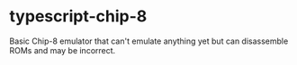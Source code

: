 # typescript-chip-8

Basic Chip-8 emulator that can't emulate anything yet but can disassemble ROMs
and may be incorrect.
